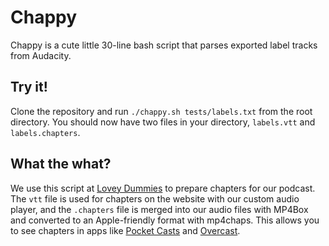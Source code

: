 # Chappy
Chappy is a cute little 30-line bash script that parses exported label tracks from Audacity.

## Try it!
Clone the repository and run `./chappy.sh tests/labels.txt` from the root directory. You should now have two files in your directory, `labels.vtt` and `labels.chapters`.

## What the what?
We use this script at [Lovey Dummies][ld] to prepare chapters for our podcast. The `vtt` file is used for chapters on the 
website with our custom audio player, and the `.chapters` file is merged into our audio files with MP4Box and converted to 
an Apple-friendly format with mp4chaps. This allows you to see chapters in apps like [Pocket Casts][pc] and [Overcast][oc].

[ld]: http://loveydummies.com "A podcast about relationships"
[pc]: http://www.shiftyjelly.com/android/pocketcasts
[oc]: https://overcast.fm
